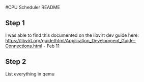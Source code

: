 #CPU Scheduler README

## Step 1 
I was able to find this documented on the libvirt dev guide here: https://libvirt.org/guide/html/Application_Development_Guide-Connections.html - Feb 11

## Step 2
List everything in qemu
